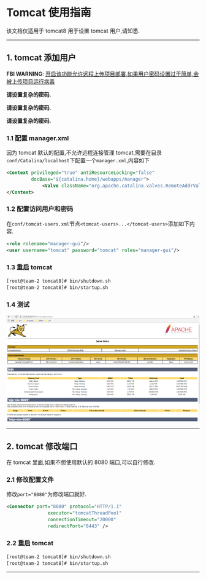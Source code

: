 ﻿# Tomcat 使用指南

该文档仅适用于 tomcat8 用于设置 tomcat 用户,请知悉.

---

## 1. tomcat 添加用户

**FBI WARNING**: <u>开启该功能允许远程上传项目部署,如果用户密码设置过于简单,会被上传项目运行病毒</u>

**请设置复杂的密码.**

**请设置复杂的密码.**

**请设置复杂的密码.**

### 1.1 配置 manager.xml

因为 tomcat 默认的配置,不允许远程连接管理 tomcat,需要在目录`conf/Catalina/localhost`下配置一个`manager.xml`,内容如下

```xml
<Context privileged="true" antiResourceLocking="false"
         docBase="${catalina.home}/webapps/manager">
             <Valve className="org.apache.catalina.valves.RemoteAddrValve" allow="^.*$" />
</Context>
```

### 1.2 配置访问用户和密码

在`conf/tomcat-users.xml`节点`<tomcat-users>...</tomcat-users>`添加如下内容.

```xml
<role rolename="manager-gui"/>
<user username="tomcat" password="tomcat" roles="manager-gui"/>
```

### 1.3 重启 tomcat

```sh
[root@team-2 tomcat8]# bin/shutdown.sh
[root@team-2 tomcat8]# bin/startup.sh
```

### 1.4 测试

![tomcat status](imgs/tomcat.png)

---

## 2. tomcat 修改端口

在 tomcat 里面,如果不想使用默认的 8080 端口,可以自行修改.

### 2.1 修改配置文件

修改`port="8080"`为修改端口就好.

```xml
<Connector port="8080" protocol="HTTP/1.1"
               executor="tomcatThreadPool"
               connectionTimeout="20000"
               redirectPort="8443" />
```

### 2.2 重启 tomcat

```sh
[root@team-2 tomcat8]# bin/shutdown.sh
[root@team-2 tomcat8]# bin/startup.sh
```

---
